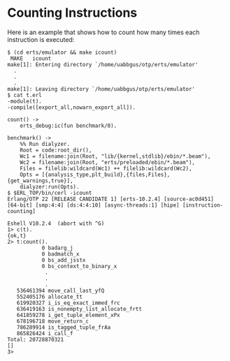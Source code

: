 <!-- SPDX-License-Identifier: Apache-2.0 -->
<!-- SPDX-FileCopyrightText: 2024 Ericsson AB -->

Counting Instructions
=====================

Here is an example that shows how to count how many times each
instruction is executed:

    $ (cd erts/emulator && make icount)
     MAKE	icount
    make[1]: Entering directory `/home/uabbgus/otp/erts/emulator'
      .
      .
      .
    make[1]: Leaving directory `/home/uabbgus/otp/erts/emulator'
    $ cat t.erl
    -module(t).
    -compile([export_all,nowarn_export_all]).

    count() ->
        erts_debug:ic(fun benchmark/0).

    benchmark() ->
        %% Run dialyzer.
        Root = code:root_dir(),
        Wc1 = filename:join(Root, "lib/{kernel,stdlib}/ebin/*.beam"),
        Wc2 = filename:join(Root, "erts/preloaded/ebin/*.beam"),
        Files = filelib:wildcard(Wc1) ++ filelib:wildcard(Wc2),
        Opts = [{analysis_type,plt_build},{files,Files},{get_warnings,true}],
        dialyzer:run(Opts).
    $ $ERL_TOP/bin/cerl -icount
    Erlang/OTP 22 [RELEASE CANDIDATE 1] [erts-10.2.4] [source-ac0d451] [64-bit] [smp:4:4] [ds:4:4:10] [async-threads:1] [hipe] [instruction-counting]

    Eshell V10.2.4  (abort with ^G)
    1> c(t).
    {ok,t}
    2> t:count().
               0 badarg_j
               0 badmatch_x
               0 bs_add_jsstx
               0 bs_context_to_binary_x
                .
                .
                .
       536461394 move_call_last_yfQ
       552405176 allocate_tt
       619920327 i_is_eq_exact_immed_frc
       636419163 is_nonempty_list_allocate_frtt
       641859278 i_get_tuple_element_xPx
       678196718 move_return_c
       786289914 is_tagged_tuple_frAa
       865826424 i_call_f
    Total: 20728870321
    []
    3>
